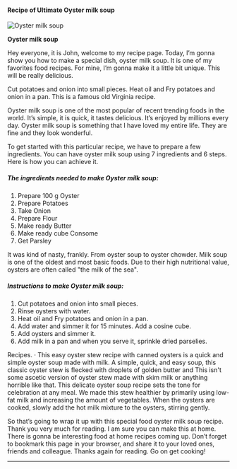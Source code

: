             

#### Recipe of Ultimate Oyster milk soup

![Oyster milk soup](https://img-global.cpcdn.com/recipes/18660bacf3b95f20/751x532cq70/oyster-milk-soup-recipe-main-photo.jpg)

**Oyster milk soup**

Hey everyone, it is John, welcome to my recipe page. Today, I’m gonna show you how to make a special dish, oyster milk soup. It is one of my favorites food recipes. For mine, I’m gonna make it a little bit unique. This will be really delicious.

Cut potatoes and onion into small pieces. Heat oil and Fry potatoes and onion in a pan. This is a famous old Virginia recipe.

Oyster milk soup is one of the most popular of recent trending foods in the world. It’s simple, it is quick, it tastes delicious. It’s enjoyed by millions every day. Oyster milk soup is something that I have loved my entire life. They are fine and they look wonderful.

To get started with this particular recipe, we have to prepare a few ingredients. You can have oyster milk soup using 7 ingredients and 6 steps. Here is how you can achieve it.

##### The ingredients needed to make Oyster milk soup:

1.  Prepare 100 g Oyster
2.  Prepare Potatoes
3.  Take Onion
4.  Prepare Flour
5.  Make ready Butter
6.  Make ready cube Consome
7.  Get Parsley

It was kind of nasty, frankly. From oyster soup to oyster chowder. Milk soup is one of the oldest and most basic foods. Due to their high nutritional value, oysters are often called "the milk of the sea".

##### Instructions to make Oyster milk soup:

1.  Cut potatoes and onion into small pieces.
2.  Rinse oysters with water.
3.  Heat oil and Fry potatoes and onion in a pan.
4.  Add water and simmer it for 15 minutes. Add a cosine cube.
5.  Add oysters and simmer it.
6.  Add milk in a pan and when you serve it, sprinkle dried parselies.

Recipes. · This easy oyster stew recipe with canned oysters is a quick and simple oyster soup made with milk. A simple, quick, and easy soup, this classic oyster stew is flecked with droplets of golden butter and This isn't some ascetic version of oyster stew made with skim milk or anything horrible like that. This delicate oyster soup recipe sets the tone for celebration at any meal. We made this stew healthier by primarily using low-fat milk and increasing the amount of vegetables. When the oysters are cooked, slowly add the hot milk mixture to the oysters, stirring gently.

So that’s going to wrap it up with this special food oyster milk soup recipe. Thank you very much for reading. I am sure you can make this at home. There is gonna be interesting food at home recipes coming up. Don’t forget to bookmark this page in your browser, and share it to your loved ones, friends and colleague. Thanks again for reading. Go on get cooking!

* * *